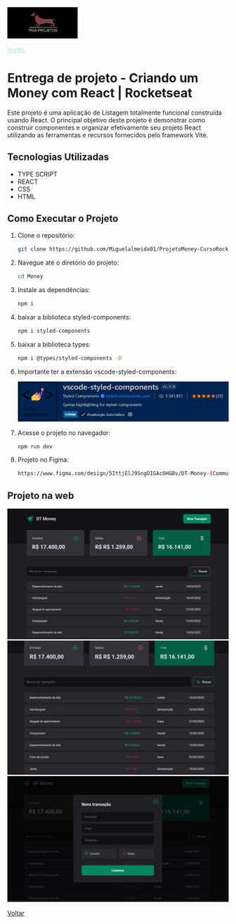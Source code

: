 
<img src="img/logohulk.png" style="width:9.975rem;text-align: right;"/>


<a href="Readme.md" style="color:#B0E0E6;">Inglês</a> 





# Entrega de projeto - Criando um Money com React | Rocketseat

Este projeto é uma aplicação de Listagem totalmente funcional construída usando React. O principal objetivo deste projeto é demonstrar como construir componentes e organizar efetivamente seu projeto React utilizando as ferramentas e recursos fornecidos pelo framework Vite.

## Tecnologias Utilizadas

- TYPE SCRIPT
- REACT
- CSS
- HTML

## Como Executar o Projeto

1. Clone o repositório:

   ```bash
   git clone https://github.com/Miguelalmeida01/ProjetoMoney-CursoRocketseat.git
   ```

2. Navegue até o diretório do projeto:

   ```bash
   cd Money
   ```

3. Instale as dependências:   

   ```bash
   npm i
   ```

4. baixar a biblioteca styled-components:

   ```bash
   npm i styled-components
   ```

5. baixar a biblioteca types:

   ```bash
   npm i @types/styled-components -D
   ```

6. Importante ter a extensão vscode-styled-components:

   <img src="./img/CapturaEst.png" style="width: 39rem;"/>


7. Acesse o projeto no navegador:
   ```bash
   npm run dev
   ```
8. Projeto no Figma:
   ```bash
   https://www.figma.com/design/5IttjElJ9SngOIGAcOHGBv/DT-Money-(Community)?node-id=42081-343&m=dev
   ```

## Projeto na web
<img src="img/Captura1.png" />  

<img src="img/Captura2.png" />  

<img src="img/Captura3.png" />  

[Voltar](https://github.com/Miguelalmeida01/ProjetoMoney-CursoRocketseat/blob/main/Readme-pt.md#entrega-de-projeto---criando-um-money-com-react--rocketseat)

